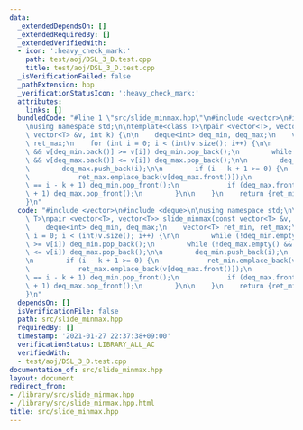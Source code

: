 ```yaml
---
data:
  _extendedDependsOn: []
  _extendedRequiredBy: []
  _extendedVerifiedWith:
  - icon: ':heavy_check_mark:'
    path: test/aoj/DSL_3_D.test.cpp
    title: test/aoj/DSL_3_D.test.cpp
  _isVerificationFailed: false
  _pathExtension: hpp
  _verificationStatusIcon: ':heavy_check_mark:'
  attributes:
    links: []
  bundledCode: "#line 1 \"src/slide_minmax.hpp\"\n#include <vector>\n#include <deque>\n\
    \nusing namespace std;\n\ntemplate<class T>\npair <vector<T>, vector<T>> slide_minmax(const\
    \ vector<T> &v, int k) {\n\n    deque<int> deq_min, deq_max;\n    vector<T> ret_min,\
    \ ret_max;\n    for (int i = 0; i < (int)v.size(); i++) {\n\n        while (!deq_min.empty()\
    \ && v[deq_min.back()] >= v[i]) deq_min.pop_back();\n        while (!deq_max.empty()\
    \ && v[deq_max.back()] <= v[i]) deq_max.pop_back();\n\n        deq_min.push_back(i);\n\
    \        deq_max.push_back(i);\n\n        if (i - k + 1 >= 0) {\n            ret_min.emplace_back(v[deq_min.front()]);\n\
    \            ret_max.emplace_back(v[deq_max.front()]);\n            if (deq_min.front()\
    \ == i - k + 1) deq_min.pop_front();\n            if (deq_max.front() == i - k\
    \ + 1) deq_max.pop_front();\n        }\n\n    }\n    return {ret_min, ret_max};\n\
    }\n"
  code: "#include <vector>\n#include <deque>\n\nusing namespace std;\n\ntemplate<class\
    \ T>\npair <vector<T>, vector<T>> slide_minmax(const vector<T> &v, int k) {\n\n\
    \    deque<int> deq_min, deq_max;\n    vector<T> ret_min, ret_max;\n    for (int\
    \ i = 0; i < (int)v.size(); i++) {\n\n        while (!deq_min.empty() && v[deq_min.back()]\
    \ >= v[i]) deq_min.pop_back();\n        while (!deq_max.empty() && v[deq_max.back()]\
    \ <= v[i]) deq_max.pop_back();\n\n        deq_min.push_back(i);\n        deq_max.push_back(i);\n\
    \n        if (i - k + 1 >= 0) {\n            ret_min.emplace_back(v[deq_min.front()]);\n\
    \            ret_max.emplace_back(v[deq_max.front()]);\n            if (deq_min.front()\
    \ == i - k + 1) deq_min.pop_front();\n            if (deq_max.front() == i - k\
    \ + 1) deq_max.pop_front();\n        }\n\n    }\n    return {ret_min, ret_max};\n\
    }\n"
  dependsOn: []
  isVerificationFile: false
  path: src/slide_minmax.hpp
  requiredBy: []
  timestamp: '2021-01-27 22:37:38+09:00'
  verificationStatus: LIBRARY_ALL_AC
  verifiedWith:
  - test/aoj/DSL_3_D.test.cpp
documentation_of: src/slide_minmax.hpp
layout: document
redirect_from:
- /library/src/slide_minmax.hpp
- /library/src/slide_minmax.hpp.html
title: src/slide_minmax.hpp
---
```

